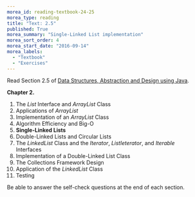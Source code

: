```yaml
---
morea_id: reading-textbook-24-25
morea_type: reading
title: "Text: 2.5"
published: True
morea_summary: "Single-Linked List implementation"
morea_sort_order: 4
morea_start_date: "2016-09-14"
morea_labels: 
  - "Textbook"
  - "Exercises"
---
```


Read Section 2.5 of
[Data Structures, Abstraction and Design using Java](http://www.wiley.com/WileyCDA/WileyTitle/productCd-EHEP001607.html).

**Chapter 2.**

1. The *List* Interface and *ArrayList* Class
2. Applications of *ArrayList*
3. Implementation of an *ArrayList* Class
4. Algorithm Efficiency and Big-O
5. **Single-Linked Lists**
6. Double-Linked Lists and Circular Lists
7. The *LinkedList* Class and the *Iterator*, *ListIeterator*, and
   *Iterable* Interfaces
8. Implementation of a Double-Linked List Class
9. The Collections Framework Design
10.  Application of the *LinkedList* Class
11. Testing

Be able to answer the self-check questions at the end of each section.

